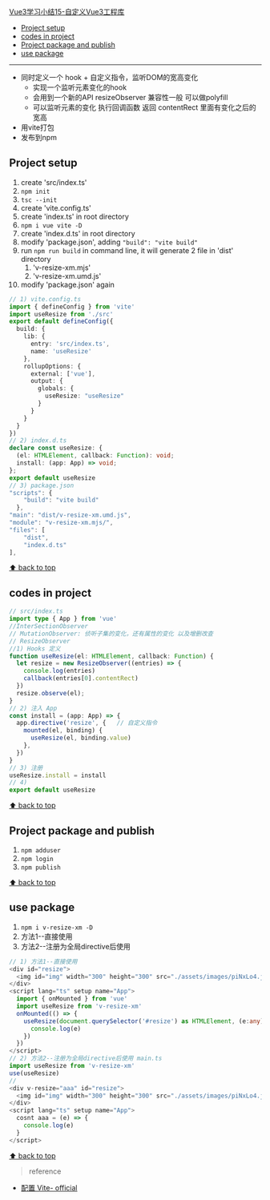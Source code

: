 [Vue3学习小结15-自定义Vue3工程库](#top)

- [Project setup](#project-setup)
- [codes in project](#codes-in-project)
- [Project package and publish](#project-package-and-publish)
- [use package](#use-package)

---------------------------

- 同时定义一个 hook + 自定义指令，监听DOM的宽高变化
  - 实现一个监听元素变化的hook
  - 会用到一个新的API resizeObserver  兼容性一般 可以做polyfill
  - 可以监听元素的变化 执行回调函数 返回 contentRect 里面有变化之后的宽高
- 用vite打包
- 发布到npm

## Project setup

1. create 'src/index.ts'
2. `npm init`
3. `tsc --init`
4. create 'vite.config.ts'
5. create 'index.ts' in root directory
6. `npm i vue vite -D`
7. create 'index.d.ts' in root directory
8. modify 'package.json', adding `"build": "vite build"`
9. run `npm run build` in command line, it will generate 2 file in 'dist' directory
   1.  'v-resize-xm.mjs'
   2.  'v-resize-xm.umd.js'
10. modify 'package.json' again

```ts
// 1) vite.config.ts
import { defineConfig } from 'vite'
import useResize from './src'
export default defineConfig({
  build: {
    lib: {
      entry: 'src/index.ts',
      name: 'useResize'
    },
    rollupOptions: {
      external: ['vue'],
      output: {
        globals: {
          useResize: "useResize"
        }
      }
    }
  }
})
// 2) index.d.ts
declare const useResize: {
  (el: HTMLElement, callback: Function): void;
  install: (app: App) => void;
};
export default useResize
// 3) package.json
"scripts": {
    "build": "vite build"
  },
"main": "dist/v-resize-xm.umd.js",
"module": "v-resize-xm.mjs/",
"files": [
    "dist",
    "index.d.ts"
],
```

[⬆ back to top](#top)

## codes in project

```ts
// src/index.ts
import type { App } from 'vue'
//InterSectionObserver
// MutationObserver: 侦听子集的变化，还有属性的变化 以及增删改查
// ResizeObserver 
//1) Hooks 定义
function useResize(el: HTMLElement, callback: Function) {
  let resize = new ResizeObserver((entries) => {
    console.log(entries)
    callback(entries[0].contentRect)
  })
  resize.observe(el);
}
// 2) 注入 App
const install = (app: App) => {
  app.directive('resize', {   // 自定义指令
    mounted(el, binding) {
      useResize(el, binding.value)
    },
  })
}
// 3) 注册
useResize.install = install
// 4) 
export default useResize
```

[⬆ back to top](#top)

## Project package and publish

1. `npm adduser`
2. `npm login`
3. `npm publish`

[⬆ back to top](#top)

## use package

1. `npm i v-resize-xm -D`
2. 方法1--直接使用
3. 方法2--注册为全局directive后使用

```ts
// 1) 方法1--直接使用
<div id="resize">
  <img id="img" width="300" height="300" src="./assets/images/piNxLo4.jpg" />
</div>
<script lang="ts" setup name="App">
  import { onMounted } from 'vue'
  import useResize from 'v-resize-xm'
  onMounted(() => {
    useResize(document.querySelector('#resize') as HTMLElement, (e:any){
      console.log(e)
    })
  })
</script>
// 2) 方法2--注册为全局directive后使用 main.ts
import useResize from 'v-resize-xm'
use(useResize)
// 
<div v-resize="aaa" id="resize">
  <img id="img" width="300" height="300" src="./assets/images/piNxLo4.jpg" />
</div>
<script lang="ts" setup name="App">
  cosnt aaa = (e) => {
    console.log(e)
  }
</script>
```

[⬆ back to top](#top)

> reference
- [配置 Vite- official](https://cn.vitejs.dev/config/)
